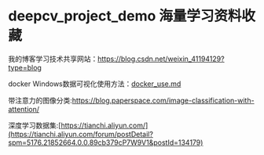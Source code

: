 # deepcv_project_demo 海量学习资料收藏

我的博客学习技术共享网站：https://blog.csdn.net/weixin_41194129?type=blog

docker Windows数据可视化使用方法：[docker_use.md](https://github.com/KangChou/deepcv_project_demo/blob/main/docker_use.md)

带注意力的图像分类:https://blog.paperspace.com/image-classification-with-attention/

深度学习数据集:[https://tianchi.aliyun.com/](https://tianchi.aliyun.com/forum/postDetail?spm=5176.21852664.0.0.89cb379cP7W9V1&postId=134179)
